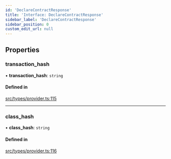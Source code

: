 ```yaml
---
id: 'DeclareContractResponse'
title: 'Interface: DeclareContractResponse'
sidebar_label: 'DeclareContractResponse'
sidebar_position: 0
custom_edit_url: null
---
```


## Properties

### transaction_hash

• **transaction_hash**: `string`

#### Defined in

[src/types/provider.ts:115](https://github.com/notV4l/starknet.js/blob/47ca727/src/types/provider.ts#L115)

---

### class_hash

• **class_hash**: `string`

#### Defined in

[src/types/provider.ts:116](https://github.com/notV4l/starknet.js/blob/47ca727/src/types/provider.ts#L116)
